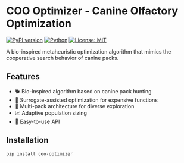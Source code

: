 # COO Optimizer - Canine Olfactory Optimization

[![PyPI version](https://badge.fury.io/py/coo-optimizer.svg)](https://badge.fury.io/py/coo-optimizer)
[![Python](https://img.shields.io/pypi/pyversions/coo-optimizer.svg)](https://pypi.org/project/coo-optimizer/)
[![License: MIT](https://img.shields.io/badge/License-MIT-yellow.svg)](https://opensource.org/licenses/MIT)

A bio-inspired metaheuristic optimization algorithm that mimics the cooperative search behavior of canine packs.

## Features

- 🐕 Bio-inspired algorithm based on canine pack hunting
- 🚀 Surrogate-assisted optimization for expensive functions
- 🎯 Multi-pack architecture for diverse exploration
- 📈 Adaptive population sizing
- 🔧 Easy-to-use API

## Installation

```bash
pip install coo-optimizer
```
